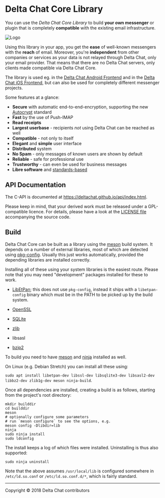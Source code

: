 Delta Chat Core Library
================================================================================

You can use the _Delta Chat Core Library_ to build **your own messenger** or
plugin that is completely **compatible** with the existing email infrastructure.

![Logo](https://delta.chat/assets/features/start-img4.png)

Using this library in your app, you get the **ease** of well-known messengers
with the **reach** of email. Moreover, you're **independent** from other companies or
services as your data is not relayed through Delta Chat, only your email
provider. That means that there are no Delta Chat servers, only clients made compatible via Delta Chat Core.

The library is used eg. in the [Delta Chat Android Frontend](https://github.com/deltachat/deltachat-android)
and in the [Delta Chat iOS Frontend](https://github.com/deltachat/deltachat-ios), but can also be used for
completely different messenger projects.

Some features at a glance:

- **Secure** with automatic end-to-end-encryption, supporting the new
  [Autocrypt](https://autocrypt.org/) standard
- **Fast** by the use of Push-IMAP
- **Read receipts**
- **Largest userbase** - recipients _not_ using Delta Chat can be reached as well
- **Compatible** - not only to itself
- **Elegant** and **simple** user interface
- **Distributed** system
- **No Spam** - only messages of known users are shown by default
- **Reliable** - safe for professional use
- **Trustworthy** - can even be used for business messages
- **Libre software** and [standards-based](https://delta.chat/en/standards)


API Documentation
--------------------------------------------------------------------------------

The C-API is documented at <https://deltachat.github.io/api/index.html>.

Please keep in mind, that your derived work must be released under a
GPL-compatible licence.  For details, please have a look at the [LICENSE file](https://github.com/deltachat/deltachat-core/blob/master/LICENSE) accompanying the source code.


Build
--------------------------------------------------------------------------------

Delta Chat Core can be built as a library using the
[meson](http://mesonbuild.com) build system. It depends on a number
of external libraries, most of which are detected using
[pkg-config](https://www.freedesktop.org/wiki/Software/pkg-config/).
Usually this just works automatically, provided the depending libraries are
installed correctly.

Installing all of these using your system libraries is the easiest route.
Please note that you may need "development" packages installed for
these to work.

- [LibEtPan](https://github.com/dinhviethoa/libetpan); this does not
  use `pkg-config`, instead it ships with a `libetpan-config` binary
  which must be in the PATH to be picked up by the build system.

- [OpenSSL](https://www.openssl.org/)

- [SQLite](https://sqlite.org/)

- [zlib](https://zlib.net)

- libsasl

- [bzip2](http://bzip.org)

To build you need to have [meson](http://mesonbuild.com) and
[ninja](https://ninja-build.org) installed as well.

On Linux (e.g. Debian Stretch) you can install all these using: 

`sudo apt install libetpan-dev libssl-dev libsqlite3-dev libsasl2-dev libbz2-dev zlib1g-dev meson ninja-build`.

Once all dependencies are installed, creating a build is as follows,
starting from the project's root directory:

```
mkdir builddir
cd builddir
meson
# optionally configure some parameters
# run `meson configure` to see the options, e.g. 
meson config -Dlibdir=lib
ninja
sudo ninja install
sudo ldconfig
```

The install keeps a log of which files were installed. Uninstalling
is thus also supported:
```
sudo ninja uninstall
```

Note that the above assumes `/usr/local/lib` is configured somewhere
in `/etc/ld.so.conf` or `/etc/ld.so.conf.d/*`, which is fairly
standard.

---

Copyright © 2018 Delta Chat contributors
